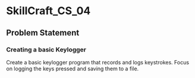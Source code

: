 # SkillCraft_CS_04
## Problem Statement

### Creating a basic Keylogger 
Create a basic keylogger program that records and logs keystrokes. Focus on logging the keys pressed and saving them to a file.
